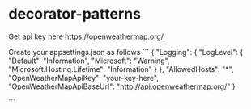 # decorator-patterns


Get api key here
https://openweathermap.org/


Create your appsettings.json as follows
´´´
{
  "Logging": {
    "LogLevel": {
      "Default": "Information",
      "Microsoft": "Warning",
      "Microsoft.Hosting.Lifetime": "Information"
    }
  },
  "AllowedHosts": "*",
  "OpenWeatherMapApiKey": "your-key-here",
  "OpenWeatherMapApiBaseUrl": "http://api.openweathermap.org/"
}

´´´